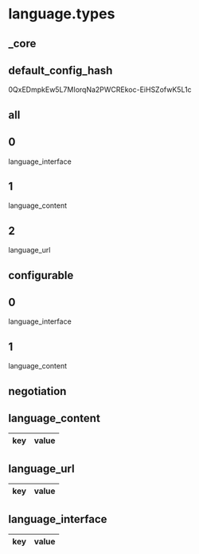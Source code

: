 # language.types

## _core

## default_config_hash
0QxEDmpkEw5L7MIorqNa2PWCREkoc-EiHSZofwK5L1c

## all

## 0
language_interface

## 1
language_content

## 2
language_url

## configurable

## 0
language_interface

## 1
language_content

## negotiation

## language_content
|key|value|
|-|-|


## language_url
|key|value|
|-|-|


## language_interface
|key|value|
|-|-|

